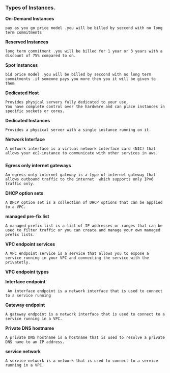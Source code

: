 ### Types of Instances.

**On-Demand Instances**
```
pay as you go price model .you will be billed by seccond with no long term commitments  
```
**Reserved Instances**
```
long term commitment .you will be billed for 1 year or 3 years with a discount of 75% compared to on.
```
**Spot Instances**
```
bid price model .you will be billed by seccond with no long term commitments .if someone pays you more then you it will be given to them
```
**Dedicated Host**
```
Provides physical servers fully dedicated to your use.
You have complete control over the hardware and can place instances in specific sockets or cores.
```
**Dedicated Instances**
```
Provides a physical server with a single instance running on it.
```

**Network Interface**
```
A network interface is a virtual network interface card (NIC) that allows your ec2-instance to communicate with other services in aws.
```

### 
**Egress only internet gateways**
```
An egress-only internet gateway is a type of internet gateway that allows outbound traffic to the internet  which supports only IPv6 traffic only.
```

**DHCP option sets**
```
A DHCP option set is a collection of DHCP options that can be applied to a VPC.
```
**managed pre-fix list**
```
A managed prefix list is a list of IP addresses or ranges that can be used to filter traffic or you can create and manage your own managed prefix lists.
```
**VPC endpoint services**
```
A VPC endpoint service is a service that allows you to expose a service running in your VPC and connecting the service with the privatetly.
```

**VPC endpoint types**

**Interface endpoint**`
```
 An interface endpoint is a network interface that is used to connect to a service running
```
**Gateway endpoint**
```
A gateway endpoint is a network interface that is used to connect to a service running in a VPC.
```
**Private DNS hostname**
```
A private DNS hostname is a hostname that is used to resolve a private DNS name to an IP address.
```
**service network**
```
A service network is a network that is used to connect to a service running in a VPC.
```



